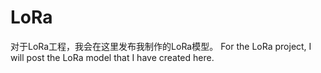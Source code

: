 # LoRa
对于LoRa工程，我会在这里发布我制作的LoRa模型。  For the LoRa project, I will post the LoRa model that I have created here.
